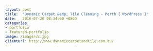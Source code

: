 ```yaml
---
layout: post
title:  "Dynamic Carpet &amp; Tile Cleaning - Perth { WordPress }"
date:   2016-07-26 08:34:00 +0800
categories:
- portfolio
- featured-portfolio
image: /image/dc.jpg
clienturl: http://www.dynamiccarpetandtile.com.au/
---
```

